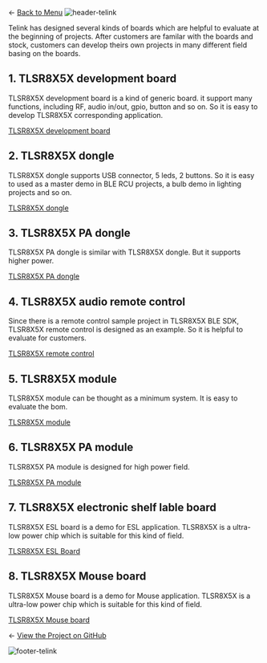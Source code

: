 ← [Back to Menu](https://telinkgithub.github.io/Telink/ "Menu")
![header-telink](https://telinkgithub.github.io/Assets/General/big-header.jpg)

Telink has designed several kinds of boards which are helpful to evaluate at the beginning of projects. After customers are familar with the boards and stock, customers can develop theirs own projects in many different field basing on the boards.

## 1. TLSR8X5X development board

TLSR8X5X development board is a kind of generic board. it support many functions, including RF, audio in/out, gpio, button and so on. So it is easy to develop TLSR8X5X corresponding application.

[TLSR8X5X development board](https://telinkgithub.github.io/Assets/05_Hardware-TLSR8x5x-Family-Boards/TLSR8X5X_DevelopmentBoard_TLSR8X5XDK48D.zip)

## 2. TLSR8X5X dongle

TLSR8X5X dongle supports USB connector, 5 leds, 2 buttons. So it is easy to used as a master demo in BLE RCU projects, a bulb demo in lighting projects and so on.

[TLSR8X5X dongle](https://telinkgithub.github.io/Assets/05_Hardware-TLSR8x5x-Family-Boards/TLSR8X5X_Dongle_TLSR8X5XDG48D.zip)

## 3. TLSR8X5X PA dongle

TLSR8X5X PA dongle is similar with TLSR8X5X dongle. But it supports higher power.

[TLSR8X5X PA dongle](https://telinkgithub.github.io/Assets/05_Hardware-TLSR8x5x-Family-Boards/TLSR8X5X_PADongle_TLSR8X5XPDG48D.zip)

## 4. TLSR8X5X audio remote control

Since there is a remote control sample project in TLSR8X5X BLE SDK, TLSR8X5X remote control is designed as an example. So it is helpful to evaluate for customers.

[TLSR8X5X remote control](https://telinkgithub.github.io/Assets/05_Hardware-TLSR8x5x-Family-Boards/TLSR8X5X_AudioRCU_TLSR8X5XRC48D.zip)

## 5. TLSR8X5X module

TLSR8X5X module can be thought as a minimum system. It is easy to evaluate the bom.

[TLSR8X5X module](https://telinkgithub.github.io/Assets/05_Hardware-TLSR8x5x-Family-Boards/TLSR8X5X_Module_TLSR8X5XML32D.zip)

## 6. TLSR8X5X PA module

TLSR8X5X PA module is designed for high power field.

[TLSR8X5X PA module](https://telinkgithub.github.io/Assets/05_Hardware-TLSR8x5x-Family-Boards/TLSR8X5X_PAModule_TLSR8X5XPAM32D.zip)

## 7. TLSR8X5X electronic shelf lable board

TLSR8X5X ESL board is a demo for ESL application. TLSR8X5X is a ultra-low power chip which is suitable for this kind of field.

[TLSR8X5X ESL Board](https://telinkgithub.github.io/Assets/05_Hardware-TLSR8x5x-Family-Boards/TLSR8X5X_ESL_TLSR8X5XEL48D.zip)

## 8. TLSR8X5X Mouse board

TLSR8X5X Mouse board is a demo for Mouse application. TLSR8X5X is a ultra-low power chip which is suitable for this kind of field.

[TLSR8X5X Mouse board](https://telinkgithub.github.io/Assets/05_Hardware-TLSR8x5x-Family-Boards/TLSR8258_MouseBoard_TLSR8258MS32D.zip)


← [View the Project on GitHub](https://github.com/TelinkGithub/item-2 "Menu")


![footer-telink](https://telinkgithub.github.io/Assets/General/footer.jpg)




